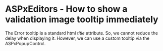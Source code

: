 # ASPxEditors - How to show a validation image tooltip immediately


<p>The Error tooltip is a standard html <i>title</i> attribute. So, we cannot reduce the delay when displaying it. However, we can use a custom tooltip via the ASPxPopupControl.</p>

<br/>


